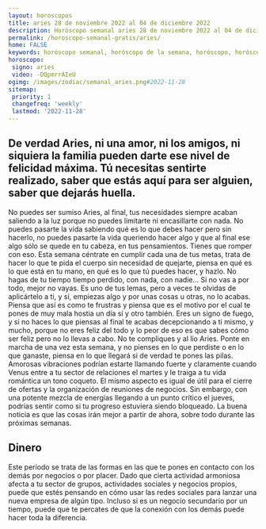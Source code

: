 ```yaml
---
layout: horoscopos
title: aries 28 de noviembre 2022 al 04 de diciembre 2022 
description: Horóscopo semanal aries 28 de noviembre 2022 al 04 de diciembre 2022. De verdad Aries, ni una amor, ni los amigos, ni siquiera la familia pueden darte ese nivel de felicidad máxima. Tú necesitas sentirte realizado, saber que estás aquí para ser alguien, saber que dejarás huella.
permalink: /horoscopo-semanal-gratis/aries/
home: FALSE
keywords: horóscopo semanal, horóscopo de la semana, horóscopo, horóscopo gratis,horóscopos, horóscopo esperanza gracia, horoscopos aries la semana, horóscopos gratis, Tarot, Astrologia, Zodíaco, aries, horoscopo gratis, semanal
horoscopo:
 signo: aries
 video: -DQpmrrAIeU
ogimg: /images/zodiac/semanal_aries.png#2022-11-28
sitemap:
 priority: 1
 changefreq: 'weekly'
 lastmod: '2022-11-28'
---
```




## De verdad Aries, ni una amor, ni los amigos, ni siquiera la familia pueden darte ese nivel de felicidad máxima. Tú necesitas sentirte realizado, saber que estás aquí para ser alguien, saber que dejarás huella.

No puedes ser sumiso Aries, al final, tus necesidades siempre acaban saliendo a la luz porque no puedes limitarte ni encasillarte con nada. No puedes pasarte la vida sabiendo qué es lo que debes hacer pero sin hacerlo, no puedes pasarte la vida queriendo hacer algo y que al final ese algo sólo se quede en tu cabeza, en tus pensamientos. Tienes que romper con eso. Esta semana céntrate en cumplir cada una de tus metas, trata de hacer lo que te pida el cuerpo sin necesidad de quejarte, piensa en qué es lo que está en tu mano, en qué es lo que tú puedes hacer, y hazlo. No hagas de tu tiempo tiempo perdido, con nada, con nadie… Si no vas a por todo, mejor no vayas. Es uno de tus lemas, pero a veces te olvidas de aplicártelo a ti, y sí, empiezas algo y por unas cosas u otras, no lo acabas. Piensa que así es como te frustras y piensa que es el motivo por el cual te pones de muy mala hostia un día sí y otro también. Eres un signo de fuego, y si no haces lo que piensas al final te acabas decepcionando a ti mismo, y mucho, porque no eres feliz del todo y lo peor de eso es que sabes cómo ser feliz pero no lo llevas a cabo. No te compliques y al lío Aries. Ponte en marcha de una vez esta semana, y no pienses en lo que perdiste o en lo que ganaste, piensa en lo que llegará si de verdad te pones las pilas.
Amorosas vibraciones podrían estarte llamando fuerte y claramente cuando Venus entre a tu sector de relaciones el martes y le traiga a tu vida romántica un tono coqueto. El mismo aspecto es igual de útil para el cierre de ofertas y la organización de reuniones de negocios. Sin embargo, con una potente mezcla de energías llegando a un punto crítico el jueves, podrías sentir como si tu progreso estuviera siendo bloqueado. La buena noticia es que las cosas irán mejor a partir de ahora, sobre todo durante las próximas semanas.

## Dinero

Este período se trata de las formas en las que te pones en contacto con los demás por negocios o por placer. Dado que cierta actividad armoniosa afecta a tu sector de grupos, actividades sociales y negocios propios, puede que estés pensando en cómo usar las redes sociales para lanzar una nueva empresa de algún tipo. Incluso si es un negocio secundario por un tiempo, puede que te percates de que la conexión con los demás puede hacer toda la diferencia.